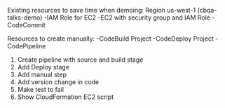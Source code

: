 Existing resources to save time when demoing:
Region us-west-1 (cbqa-talks-demo)
-IAM Role for EC2
-EC2 with security group and IAM Role
-CodeCommit

Resources to create manually:
-CodeBuild Project
-CodeDeploy Project
-CodePipeline

1. Create pipeline with source and build stage
2. Add Deploy stage
2. Add manual step
3. Add version change in code
4. Make test to fail
5. Show CloudFormation EC2 script